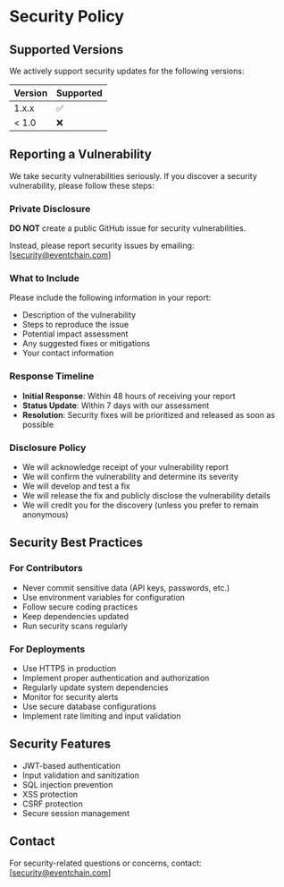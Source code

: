 # Security Policy

## Supported Versions

We actively support security updates for the following versions:

| Version | Supported          |
| ------- | ------------------ |
| 1.x.x   | :white_check_mark: |
| < 1.0   | :x:                |

## Reporting a Vulnerability

We take security vulnerabilities seriously. If you discover a security vulnerability, please follow these steps:

### Private Disclosure
**DO NOT** create a public GitHub issue for security vulnerabilities.

Instead, please report security issues by emailing: [security@eventchain.com]

### What to Include
Please include the following information in your report:
- Description of the vulnerability
- Steps to reproduce the issue
- Potential impact assessment
- Any suggested fixes or mitigations
- Your contact information

### Response Timeline
- **Initial Response**: Within 48 hours of receiving your report
- **Status Update**: Within 7 days with our assessment
- **Resolution**: Security fixes will be prioritized and released as soon as possible

### Disclosure Policy
- We will acknowledge receipt of your vulnerability report
- We will confirm the vulnerability and determine its severity
- We will develop and test a fix
- We will release the fix and publicly disclose the vulnerability details
- We will credit you for the discovery (unless you prefer to remain anonymous)

## Security Best Practices

### For Contributors
- Never commit sensitive data (API keys, passwords, etc.)
- Use environment variables for configuration
- Follow secure coding practices
- Keep dependencies updated
- Run security scans regularly

### For Deployments
- Use HTTPS in production
- Implement proper authentication and authorization
- Regularly update system dependencies
- Monitor for security alerts
- Use secure database configurations
- Implement rate limiting and input validation

## Security Features
- JWT-based authentication
- Input validation and sanitization
- SQL injection prevention
- XSS protection
- CSRF protection
- Secure session management

## Contact
For security-related questions or concerns, contact: [security@eventchain.com]